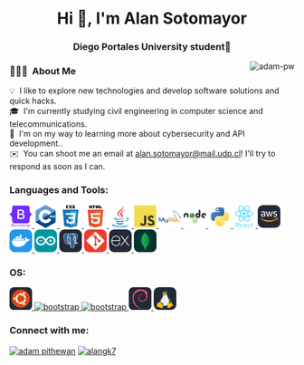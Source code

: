 

<h1 align="center">Hi 👋, I'm Alan Sotomayor</h1>
<h3 align="center">Diego Portales University student🌟</h3>
<p><img align="right" src="https://github.com/Adam-pw/Adam-pw/blob/main/animation_500_kxa883sd.gif" alt="adam-pw" /></p>

### 👨🏻‍💻 &nbsp;About Me

💡 &nbsp;I like to explore new technologies and develop software solutions and quick hacks.\
🎓 &nbsp;I'm currently studying civil engineering in computer science and telecommunications.\
🌱 &nbsp;I'm on my way to learning more about cybersecurity and API development..\
✉️ &nbsp;You can shoot me an email at alan.sotomayor@mail.udp.cl! I'll try to respond as soon as I can.

<h3 align="left">Languages and Tools:</h3>
<p align="left"> <a href="https://getbootstrap.com" target="_blank" rel="noreferrer">
    <img src="https://raw.githubusercontent.com/devicons/devicon/master/icons/bootstrap/bootstrap-plain-wordmark.svg"
      alt="bootstrap" width="40" height="40" /> </a>  <a href="https://www.w3schools.com/cpp/" target="_blank" rel="noreferrer">
    <img src="https://raw.githubusercontent.com/devicons/devicon/master/icons/cplusplus/cplusplus-original.svg"
      alt="cplusplus" width="40" height="40" /> </a> <a href="https://www.w3schools.com/css/" target="_blank"
    rel="noreferrer"> <img
      src="https://raw.githubusercontent.com/devicons/devicon/master/icons/css3/css3-original-wordmark.svg" alt="css3"
      width="40" height="40" /> </a> <a href="https://www.w3.org/html/" target="_blank" rel="noreferrer"> <img
      src="https://raw.githubusercontent.com/devicons/devicon/master/icons/html5/html5-original-wordmark.svg"
      alt="html5" width="40" height="40" /> </a> <a href="https://www.java.com" target="_blank" rel="noreferrer"> <img
      src="https://raw.githubusercontent.com/devicons/devicon/master/icons/java/java-original.svg" alt="java" width="40"
      height="40" /> </a> <a href="https://developer.mozilla.org/en-US/docs/Web/JavaScript" target="_blank"
    rel="noreferrer"> <img
      src="https://raw.githubusercontent.com/devicons/devicon/master/icons/javascript/javascript-original.svg"
      alt="javascript" width="40" height="40" /> </a> <a href="https://www.mysql.com/" target="_blank" rel="noreferrer"> <img
      src="https://raw.githubusercontent.com/devicons/devicon/master/icons/mysql/mysql-original-wordmark.svg"
      alt="mysql" width="40" height="40" /> </a> </a> <a href="https://nodejs.org" target="_blank" rel="noreferrer"> <img
      src="https://raw.githubusercontent.com/devicons/devicon/master/icons/nodejs/nodejs-original-wordmark.svg"
      alt="nodejs" width="40" height="40" /> </a>  <a href="https://www.python.org" target="_blank" rel="noreferrer"> <img
      src="https://raw.githubusercontent.com/devicons/devicon/master/icons/python/python-original.svg" alt="python"
      width="40" height="40" /> </a> <a href="https://reactjs.org/" target="_blank" rel="noreferrer"> <img
      src="https://raw.githubusercontent.com/devicons/devicon/master/icons/react/react-original-wordmark.svg"
      alt="react" width="40" height="40" /> </a><a href="https://aws.amazon.com/" target="_blank" rel="noreferrer"> <img
      src="https://github.com/tandpfun/skill-icons/blob/main/icons/AWS-Dark.svg"
      alt="aws" width="40" height="40" /> </a><a href="https://docker.com/" target="_blank" rel="noreferrer"> <img
      src="https://github.com/tandpfun/skill-icons/blob/main/icons/Docker.svg"
      alt="docker" width="40" height="40" /> </a><a href="https://www.arduino.cc" target="_blank" rel="noreferrer"> <img
      src="https://github.com/tandpfun/skill-icons/blob/main/icons/Arduino.svg"
      alt="arduino" width="40" height="40" /> </a><a href="https://www.postgresql.org" target="_blank" rel="noreferrer"> <img
      src="https://github.com/tandpfun/skill-icons/blob/main/icons/PostgreSQL-Dark.svg"
      alt="poastgressql" width="40" height="40" /> </a><a href="https://git-scm.com" target="_blank" rel="noreferrer"> <img
      src="https://github.com/tandpfun/skill-icons/blob/main/icons/Git.svg"
      alt="git" width="40" height="40" /> </a><a href="https://expressjs.com" target="_blank" rel="noreferrer"> <img
      src="https://github.com/tandpfun/skill-icons/blob/main/icons/ExpressJS-Dark.svg"
      alt="express" width="40" height="40" /> </a><a href="https://www.mongodb.com" target="_blank" rel="noreferrer"> <img
      src="https://github.com/tandpfun/skill-icons/blob/main/icons/MongoDB.svg"
      alt="mongoDB" width="40" height="40" /> </a></p>
      

<h3 align="left">OS:</h3>
<p align="left"> <a href="https://ubuntu.com" target="_blank" rel="noreferrer">
    <img src="https://github.com/tandpfun/skill-icons/blob/main/icons/Ubuntu-Dark.svg"
      alt="bootstrap" width="40" height="40" /> </a> <a href="https://www.microsoft.com/es-cl/windows?r=1" target="_blank" rel="noreferrer">
    <img src="https://github.com/tandpfun/skill-icons/blob/main/icons/Windows-Dark.svg"
      alt="bootstrap" width="40" height="40" /> </a><a href="https://www.kali.org" target="_blank" rel="noreferrer">
    <img src="https://github.com/tandpfun/skill-icons/blob/main/icons/Kali-Dark.svg"
      alt="bootstrap" width="40" height="40" /> </a><a href="https://www.debian.org/index.es.html" target="_blank" rel="noreferrer">
    <img src="https://github.com/tandpfun/skill-icons/blob/main/icons/Debian-Dark.svg"
      alt="bootstrap" width="40" height="40" /> </a><a href="https://www.linux.org" target="_blank" rel="noreferrer">
    <img src="https://github.com/tandpfun/skill-icons/blob/main/icons/Linux-Dark.svg"
      alt="bootstrap" width="40" height="40" /> </a>  </p>

<h3 align="left">Connect with me:</h3>
<p align="left">
  <a href="https://www.linkedin.com/in/alan-eduardo-sotomayor-fontena-a4a285363/" target="blank"><img align="center"
      src="https://raw.githubusercontent.com/rahuldkjain/github-profile-readme-generator/master/src/images/icons/Social/linked-in-alt.svg"
      alt="adam pithewan" height="30" width="40" /></a>
  <a href="https://www.instagram.com/alan_gk7/" target="blank"><img align="center"
      src="https://raw.githubusercontent.com/rahuldkjain/github-profile-readme-generator/master/src/images/icons/Social/instagram.svg"
      alt="alangk7" height="30" width="40" /></a>
</p>
<br>


